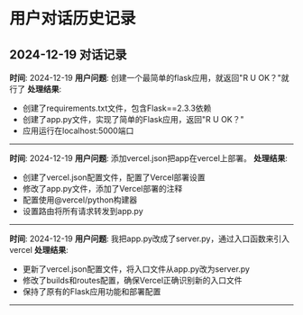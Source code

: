 # 用户对话历史记录

## 2024-12-19 对话记录

**时间**: 2024-12-19
**用户问题**: 创建一个最简单的flask应用，就返回"R U OK？"就行了
**处理结果**: 
- 创建了requirements.txt文件，包含Flask==2.3.3依赖
- 创建了app.py文件，实现了简单的Flask应用，返回"R U OK？"
- 应用运行在localhost:5000端口

---

**时间**: 2024-12-19
**用户问题**: 添加vercel.json把app在vercel上部署。
**处理结果**: 
- 创建了vercel.json配置文件，配置了Vercel部署设置
- 修改了app.py文件，添加了Vercel部署的注释
- 配置使用@vercel/python构建器
- 设置路由将所有请求转发到app.py

---

**时间**: 2024-12-19
**用户问题**: 我把app.py改成了server.py，通过入口函数来引入vercel
**处理结果**: 
- 更新了vercel.json配置文件，将入口文件从app.py改为server.py
- 修改了builds和routes配置，确保Vercel正确识别新的入口文件
- 保持了原有的Flask应用功能和部署配置

---